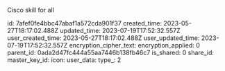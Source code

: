 Cisco skill for all

id: 7afef0fe4bbc47abaf1a572cda901f37
created_time: 2023-05-27T18:17:02.488Z
updated_time: 2023-07-19T17:52:32.557Z
user_created_time: 2023-05-27T18:17:02.488Z
user_updated_time: 2023-07-19T17:52:32.557Z
encryption_cipher_text: 
encryption_applied: 0
parent_id: 0ada2d47fc444a55aa7446b138fb46c7
is_shared: 0
share_id: 
master_key_id: 
icon: 
user_data: 
type_: 2